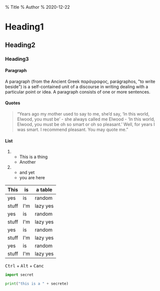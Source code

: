 % Title
% Author
% 2020-12-22

# Heading1
## Heading2
### Heading3

#### Paragraph

A paragraph (from the Ancient Greek παράγραφος, parágraphos, "to
write beside") is a self-contained unit of a discourse in writing
dealing with a particular point or idea. A paragraph consists of one
or more sentences.

#### Quotes

> “Years ago my mother used to say to me, she’d say, ‘In this world,
> Elwood, you must be’ - she always called me Elwood - ‘In this
> world, Elwood, you must be oh so smart or oh so pleasant.’ Well,
> for years I was smart. I recommend pleasant. You may quote me.”

#### List

1.  - This is a thing
    - Another
2.  - and yet
    - you are here

| This | is | a table |
|------|----|---------|
| yes  | is | random  |
| stuff| I'm| lazy yes|
| yes  | is | random  |
| stuff| I'm| lazy yes|
| yes  | is | random  |
| stuff| I'm| lazy yes|
| yes  | is | random  |
| stuff| I'm| lazy yes|


<kbd>Ctrl</kbd> + <kbd>Alt</kbd> + <kbd>Canc</kbd>

```python
import secret

print("this is a " + secrete)
```


